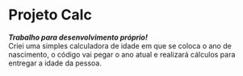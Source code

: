 # Projeto Calc
<i><b>Trabalho para desenvolvimento próprio!</b></i>
<br>Criei uma simples calculadora de idade em que se coloca o ano de nascimento, o código vai pegar o ano atual e realizará cálculos para entregar a idade da pessoa.</br>


